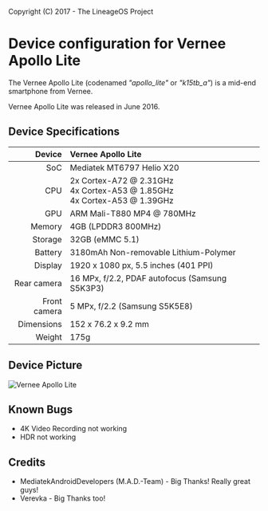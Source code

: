 Copyright (C) 2017 - The LineageOS Project

Device configuration for Vernee Apollo Lite
==============

The Vernee Apollo Lite (codenamed _"apollo_lite"_ or _"k15tb_a"_) is a mid-end smartphone from Vernee.

Vernee Apollo Lite was released in June 2016.

## Device Specifications

| Device       | Vernee Apollo Lite                                                                    |
| -----------: | :------------------------------------------------------------------------------------ |
| SoC          | Mediatek MT6797 Helio X20                                                             |
| CPU          | 2x Cortex-A72 @ 2.31GHz <br /> 4x Cortex-A53 @ 1.85GHz <br /> 4x Cortex-A53 @ 1.39GHz |
| GPU          | ARM Mali-T880 MP4 @ 780MHz                                                            |
| Memory       | 4GB (LPDDR3 800MHz)                                                                   |
| Storage      | 32GB (eMMC 5.1)                                                                       |
| Battery      | 3180mAh Non-removable Lithium-Polymer                                                 |
| Display      | 1920 x 1080 px, 5.5 inches (401 PPI)                                                  |
| Rear camera  | 16 MPx, f/2.2, PDAF autofocus (Samsung S5K3P3)                                        |
| Front camera | 5 MPx, f/2.2 (Samsung S5K5E8)                                                         |
| Dimensions   | 152 x 76.2 x 9.2 mm                                                                   |
| Weight       | 175g                                                                                  |

## Device Picture

![Vernee Apollo Lite](https://images-na.ssl-images-amazon.com/images/I/6190qSztOLL._SL1000_.jpg "Vernee Apollo Lite in Space Grey")

## Known Bugs
 * 4K Video Recording not working
 * HDR not working

## Credits
 * MediatekAndroidDevelopers (M.A.D.-Team) - Big Thanks! Really great guys!
 * Verevka - Big Thanks too!
